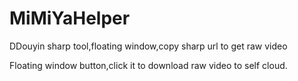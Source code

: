 # MiMiYaHelper
DDouyin sharp tool,floating window,copy sharp url to get raw video




Floating window button,click it to download raw video to self cloud.
